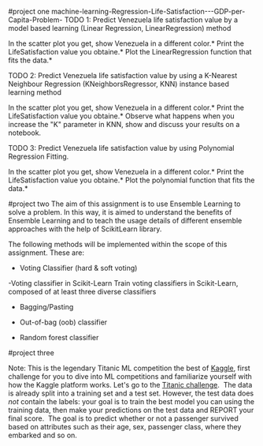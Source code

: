 #project one 
 machine-learning-Regression-Life-Satisfaction---GDP-per-Capita-Problem-
TODO 1: Predict Venezuela life satisfaction value by a model based learning (Linear Regression, LinearRegression) method

In the scatter plot you get, show Venezuela in a different color.*
Print the LifeSatisfaction value you obtaine.*
Plot the LinearRegression function that fits the data.*
 

TODO 2: Predict Venezuela life satisfaction value by using a K-Nearest Neighbour Regression (KNeighborsRegressor, KNN) instance based learning method

In the scatter plot you get, show Venezuela in a different color.*
Print the LifeSatisfaction value you obtaine.*
Observe what happens when you increase the "K" parameter in KNN, show and discuss your results on a notebook.

 

TODO 3: Predict Venezuela life satisfaction value by using Polynomial Regression Fitting.

In the scatter plot you get, show Venezuela in a different color.*
Print the LifeSatisfaction value you obtaine.*
Plot the polynomial function that fits the data.*


#project two
The aim of this assignment is to use Ensemble Learning to solve a problem. In this way, it is aimed to understand the benefits of Ensemble Learning and to teach the usage details of different ensemble approaches with the help of ScikitLearn library. 

The following methods will be implemented within the scope of this assignment. These are:
- Voting Classifier (hard & soft voting)

-Voting classifier in Scikit-Learn Train voting classifiers in Scikit-Learn, composed of at least three diverse classifiers

- Bagging/Pasting

- Out-of-bag (oob) classifier

- Random forest classifier

#project three

Note: This is the legendary Titanic ML competition the best of [Kaggle](https://www.kaggle.com/),  first challenge for you to dive into ML competitions and familiarize yourself with how the Kaggle platform works. Let's go to the [Titanic challenge](https://www.kaggle.com/c/titanic).
​
The data is already split into a training set and a test set. However, the test data does *not* contain the labels: your goal is to train the best model you can using the training data, then make your predictions on the test data and REPORT your final score.
​
The goal is to predict whether or not a passenger survived based on attributes such as their age, sex, passenger class, where they embarked and so on.
​
